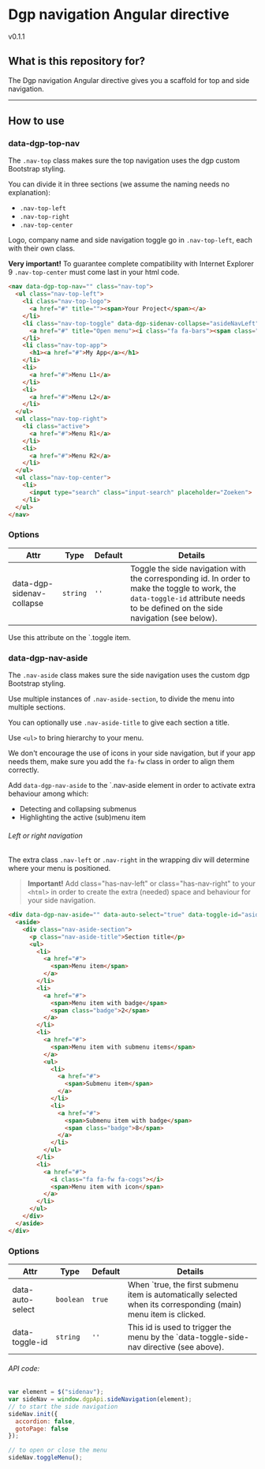 # Dgp navigation Angular directive

v0.1.1

## What is this repository for?

The Dgp navigation Angular directive gives you a scaffold for top and side navigation.


----------



## How to use

### data-dgp-top-nav

The `.nav-top` class makes sure the top navigation uses the dgp custom Bootstrap styling.

You can divide it in three sections (we assume the naming needs no explanation):

* `.nav-top-left`
* `.nav-top-right`
* `.nav-top-center`

Logo, company name and side navigation toggle go in `.nav-top-left`, each with their own class.

**Very important!**
To guarantee complete compatibility with Internet Explorer 9 `.nav-top-center` must come last in your html code.

```html
<nav data-dgp-top-nav="" class="nav-top">
  <ul class="nav-top-left">
    <li class="nav-top-logo">
      <a href="#" title=""><span>Your Project</span></a>
    </li>
    <li class="nav-top-toggle" data-dgp-sidenav-collapse="asideNavLeft">
      <a href="#" title="Open menu"><i class="fa fa-bars"><span class="sr-only">Open menu</span></i></a>
    </li>
    <li class="nav-top-app">
      <h1><a href="#">My App</a></h1>
    </li>
    <li>
      <a href="#">Menu L1</a>
    </li>
    <li>
      <a href="#">Menu L2</a>
    </li>
  </ul>
  <ul class="nav-top-right">
    <li class="active">
      <a href="#">Menu R1</a>
    </li>
    <li>
      <a href="#">Menu R2</a>
    </li>
  </ul>
  <ul class="nav-top-center">
    <li>
      <input type="search" class="input-search" placeholder="Zoeken">
    </li>
  </ul>
</nav>
```

### Options

Attr | Type | Default | Details
--- | --- | --- | ---
data-dgp-sidenav-collapse | `string` | `''` | Toggle the side navigation with the corresponding id. In order to make the toggle to work, the `data-toggle-id` attribute needs to be defined on the side navigation (see below).
Use this attribute on the `.toggle item.

### data-dgp-nav-aside

The `.nav-aside` class makes sure the side navigation uses the custom dgp Bootstrap styling.

Use multiple instances of `.nav-aside-section`, to divide the menu into multiple sections.

You can optionally use `.nav-aside-title` to give each section a title.

Use `<ul>` to bring hierarchy to your menu.

We don't encourage the use of icons in your side navigation, but if your app needs them, make sure you add the `fa-fw` class in order to align them correctly.

Add `data-dgp-nav-aside` to the `.nav-aside element in order to activate extra behaviour among which:

* Detecting and collapsing submenus
* Highlighting the active (sub)menu item

###### Left or right navigation ######

The extra class `.nav-left` or `.nav-right` in the wrapping div will determine where your menu is positioned.

> **Important!** Add class="has-nav-left" or class="has-nav-right" to your `<html>` in order to create the extra (needed) space and behaviour for your side navigation.

```html
<div data-dgp-nav-aside="" data-auto-select="true" data-toggle-id="asideNavLeft" class="nav-aside nav-left">
  <aside>
    <div class="nav-aside-section">
      <p class="nav-aside-title">Section title</p>
      <ul>
        <li>
          <a href="#">
            <span>Menu item</span>
          </a>
        </li>
        <li>
          <a href="#">
            <span>Menu item with badge</span>
            <span class="badge">2</span>
          </a>
        </li>
        <li>
          <a href="#">
            <span>Menu item with submenu items</span>
          </a>
          <ul>
            <li>
              <a href="#">
                <span>Submenu item</span>
              </a>
            </li>
            <li>
              <a href="#">
                <span>Submenu item with badge</span>
                <span class="badge">8</span>
              </a>
            </li>
          </ul>
        </li>
        <li>
          <a href="#">
            <i class="fa fa-fw fa-cogs"></i>
            <span>Menu item with icon</span>
          </a>
        </li>
      </ul>
    </div>
  </aside>
</div>
```

### Options

Attr | Type | Default | Details
--- | --- | --- | ---
data-auto-select | `boolean` | `true` | When `true, the first submenu item is automatically selected when its corresponding (main) menu item is clicked.
data-toggle-id | `string` | `''` | This id is used to trigger the menu by the `data-toggle-side-nav directive (see above).

###### API code: ######

```javascript
var element = $("sidenav");
var sideNav = window.dgpApi.sideNavigation(element);
// to start the side navigation
sideNav.init({
  accordion: false,
  gotoPage: false
});

// to open or close the menu
sideNav.toggleMenu();
```
